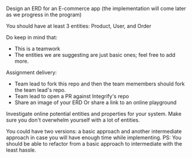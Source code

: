 Design an ERD for an E-commerce app (the implementation will come later as we progress in the program)

You should have at least 3 entities: Product, User, and Order

Do keep in mind that:
- This is a teamwork
- The entities we are suggesting are just basic ones; feel free to add more.

Assignment delivery:
- Team lead to fork this repo and then the team memembers should fork the team lead's repo.
- Team lead to open a PR against Integrify's repo
- Share an image of your ERD Or share a link to an online playground

Investigate online potential entities and properties for your system. Make sure you don't overwhelm yourself with a lot of entities.

You could have two versions: a basic approach and another intermediate approach in case you will have enough time while implementing.
PS: You should be able to refactor from a basic approach to intermediate with the least hassle.
